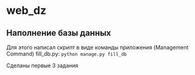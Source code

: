 # web_dz

## Наполнение базы данных
Для этого написал скрипт в виде команды приложения (Management
Command) fill_db.py: 
```python manage.py fill_db```

Сделаны первые 3 задания